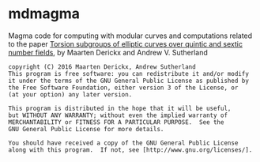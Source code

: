 mdmagma
=======

Magma code for computing with modular curves and computations related to the paper [Torsion subgroups of elliptic curves over quintic and sextic number fields](http://arxiv.org/abs/1608.07549), by Maarten Derickx and Andrew V. Sutherland

    copyright (C) 2016 Maarten Derickx, Andrew Sutherland
    This program is free software: you can redistribute it and/or modify
    it under the terms of the GNU General Public License as published by
    the Free Software Foundation, either version 3 of the License, or
    (at your option) any later version.
    
    This program is distributed in the hope that it will be useful,
    but WITHOUT ANY WARRANTY; without even the implied warranty of
    MERCHANTABILITY or FITNESS FOR A PARTICULAR PURPOSE.  See the
    GNU General Public License for more details.
    
    You should have received a copy of the GNU General Public License
    along with this program.  If not, see [http://www.gnu.org/licenses/].
